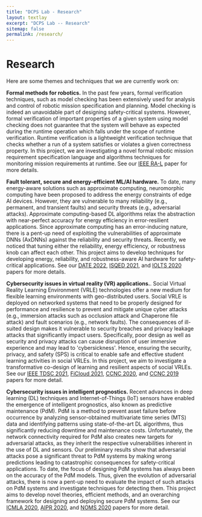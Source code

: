 ```yaml
---
title: "DCPS Lab - Research"
layout: textlay
excerpt: "DCPS Lab -- Research"
sitemap: false
permalink: /research/
---
```


# Research

Here are some themes and techniques that we are currently work on:

**Formal methods for robotics.** In the past few years, formal verification techniques, such as model checking has been extensively used for analysis and control  of robotic mission specification and planning. Model checking is indeed an unavoidable part of designing safety-critical systems. However, formal verification of important properties of a given system using model checking does not guarantee that the system will behave as expected during the runtime operation which falls under the scope of runtime verification. Runtime verification is a lightweight verification technique that checks whether a run of a system satisfies or violates a given correctness property. In this project, we are investigating a novel formal robotic mission requirement specification language and algorithms techniques for monitoring mission requirements at runtime. See our [IEEE RA-L](https://ieeexplore.ieee.org/document/9738484) paper for more details.


**Fault tolerant, secure and energy-efficient ML/AI hardware.** To date, many energy-aware solutions such as approximate computing, neuromorphic computing have been proposed to address the energy constraints of edge AI devices. However, they are vulnerable to many reliability (e.g., permanent, and transient faults) and security threats (e.g., adversarial attacks). Approximate computing-based DL algorithms relax the abstraction with near-perfect accuracy for energy efficiency in error-resilient applications. Since approximate computing has an error-inducing nature, there is a pent-up need of exploiting the vulnerabilities of approximate DNNs (AxDNNs) against the reliability and security threats. Recently, we noticed that tuning either the reliability, energy efficiency, or robustness knob can affect each other. This project aims to develop techniques for developing energy, reliability, and robustness-aware AI hardware for safety-critical applications. See our 
[DATE 2022](https://arxiv.org/abs/2112.01555), [ISQED 2021](https://ieeexplore.ieee.org/abstract/document/9424345), and [IOLTS 2020](https://ieeexplore.ieee.org/document/9159704) papers for more details.

**Cybersecurity issues in virtual reality (VR) applications.**. Social Virtual Reality Learning Environment (VRLE) technologies offer a new medium for flexible learning environments with geo-distributed users.  Social VRLE is deployed on networked systems that need to be properly designed for performance and resilience to prevent and mitigate unique cyber attacks (e.g., immersion attacks such as occlusion attack and Chaperone file attack) and fault scenarios (e.g., network faults). The consequences of ill-suited design makes it vulnerable to security breaches and privacy leakage attacks that significantly impact users. Specifically, poor design as well as security and privacy attacks can cause disruption of user immersive experience and may lead to 'cybersickness'. Hence, ensuring the security, privacy, and safety (SPS) is critical to enable safe and effective student learning activities in social VRLEs. In this project, we aim to investigate a transformative co-design of learning and resilient aspects of social VRLEs. See our [IEEE TDSC 2021](https://ieeexplore.ieee.org/abstract/document/9580681), [FiCloud 2021](https://ieeexplore.ieee.org/abstract/document/9590455), [CCNC 2020](https://ieeexplore.ieee.org/abstract/document/9045724), and [CCNC 2019](https://ieeexplore.ieee.org/abstract/document/8651847) papers for more detail.


**Cybersecurity issues in intelligent prognostics.** Recent advances in deep learning (DL) techniques and Internet-of-Things (IoT) sensors have enabled the emergence of intelligent prognostics, also known as predictive maintenance (PdM). PdM is a method to prevent asset failure before occurrence by analyzing sensor-obtained multivariate time series (MTS) data and identifying patterns using state-of-the-art DL algorithms, thus significantly reducing downtime and maintenance costs. Unfortunately, the network connectivity required for PdM also creates new targets for adversarial attacks, as they inherit the respective vulnerabilities inherent in the use of DL and sensors. Our preliminary results show that adversarial attacks pose a significant threat to PdM systems by making wrong predictions leading to catastrophic consequences for safety-critical applications. To date, the focus of designing PdM systems has always been on the accuracy of the PdM models. Thus, given the evolution of adversarial attacks, there is now a pent-up need to evaluate the impact of such attacks on PdM systems and investigate techniques for detecting them. This project aims to develop novel theories, efficient methods, and an overarching framework for designing and deploying secure PdM systems. See our [ICMLA 2020](https://ieeexplore.ieee.org/abstract/document/9356218), [AIPR 2020](https://ieeexplore.ieee.org/abstract/document/9425190), and [NOMS 2020](https://ieeexplore.ieee.org/abstract/document/9110395) papers for more detail.

<br>



